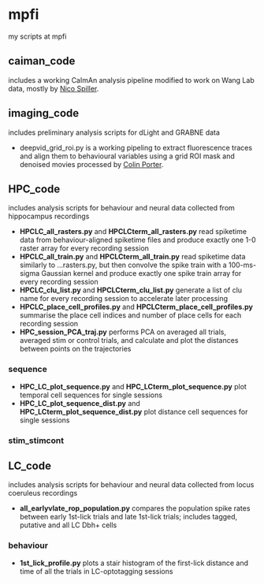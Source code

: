 # mpfi
my scripts at mpfi

## caiman_code
includes a working CaImAn analysis pipeline modified to work on Wang Lab data, mostly by [Nico Spiller](https://github.com/nspiller).

## imaging_code
includes preliminary analysis scripts for dLight and GRABNE data
- deepvid_grid_roi.py is a working pipeling to extract fluorescence traces and align them to behavioural variables using a grid ROI mask and denoised movies processed by [Colin Porter](https://github.com/porter-colin93).

## HPC_code
includes analysis scripts for behaviour and neural data collected from hippocampus recordings
- **HPCLC_all_rasters.py** and **HPCLCterm_all_rasters.py** read spiketime data from behaviour-aligned spiketime files and produce exactly one 1-0 raster array for every recording session
- **HPCLC_all_train.py** and **HPCLCterm_all_train.py** read spiketime data similarly to ...rasters.py, but then convolve the spike train with a 100-ms-sigma Gaussian kernel and produce exactly one spike train array for every recording session
- **HPCLC_clu_list.py** and **HPCLCterm_clu_list.py** generate a list of clu name for every recording session to accelerate later processing
- **HPCLC_place_cell_profiles.py** and **HPCLCterm_place_cell_profiles.py** summarise the place cell indices and number of place cells for each recording session
- **HPC_session_PCA_traj.py** performs PCA on averaged all trials, averaged stim or control trials, and calculate and plot the distances between points on the trajectories
### sequence 
- **HPC_LC_plot_sequence.py** and **HPC_LCterm_plot_sequence.py** plot temporal cell sequences for single sessions
- **HPC_LC_plot_sequence_dist.py** and **HPC_LCterm_plot_sequence_dist.py** plot distance cell sequences for single sessions
### stim_stimcont
### 

## LC_code 
includes analysis scripts for behaviour and neural data collected from locus coeruleus recordings
- **all_earlyvlate_rop_population.py** compares the population spike rates between early 1st-lick trials and late 1st-lick trials; includes tagged, putative and all LC Dbh+ cells
### behaviour 
- **1st_lick_profile.py** plots a stair histogram of the first-lick distance and time of all the trials in LC-optotagging sessions